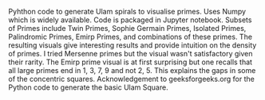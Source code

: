 Pyhthon code to generate Ulam spirals to visualise primes.
Uses Numpy which is widely available.  Code is packaged in Jupyter notebook.
Subsets of Primes include Twin Primes, Sophie Germain Primes, Isolated Primes, Palindromic Primes, Emirp Primes, and combinations of these primes.
The resulting visuals give interesting results and provide intuition on the density of primes.
I tried Mersenne primes but the visual wasn't satisfactory given their rarity.
The Emirp prime visual is at first surprising but one recalls that all large primes end in 1, 3, 7, 9 and not 2, 5.  This explains the gaps in some of the concentric squares.
Acknowledgement to geeksforgeeks.org for the Python code to generate the basic Ulam Square.
